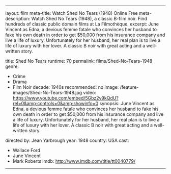 ---

layout: film
meta-title: Watch Shed No Tears (1948) Online Free
meta-description: Watch Shed No Tears (1948), a classic B-film noir. Find hundreds of classic public domain films at La Filmothèque.
excerpt: June Vincent as Edna, a devious femme fatale who convinces her husband to fake his own death in order to get $50,000 from his insurance company and live a life of luxury. Unfortunately for her husband, her real plan is to live a life of luxury with her lover. A classic B noir with great acting and a well-written story.

title: Shed No Tears
runtime: 70
permalink: films/Shed-No-Tears-1948
genre:
- Crime
- Drama
- Film Noir
decade: 1940s
recommended: no
image: /feature-images/Shed-No-Tears-1948.jpg
video: https://www.youtube.com/embed/5Gbz2v9kQdU?rel=0&amp;controls=0&amp;showinfo=0
synopsis: June Vincent as Edna, a devious femme fatale who convinces her husband to fake his own death in order to get $50,000 from his insurance company and live a life of luxury. Unfortunately for her husband, her real plan is to live a life of luxury with her lover. A classic B noir with great acting and a well-written story.

directed by: Jean Yarbrough
year: 1948
country: USA
cast:
- Wallace Ford
- June Vincent
- Mark Roberts
imdb: http://www.imdb.com/title/tt0040779/

---